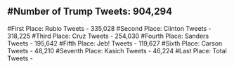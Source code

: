 #Number of Trump Tweets: 904,294
---
#First Place: Rubio Tweets - 335,028
#Second Place: Clinton Tweets - 318,225
#Third Place: Cruz Tweets - 254,030
#Fourth Place: Sanders Tweets - 195,642
#Fifth Place: Jeb! Tweets - 119,627
#Sixth Place: Carson Tweets - 48,210
#Seventh Place: Kasich Tweets - 46,224
#Last Place: Total Tweets -  
